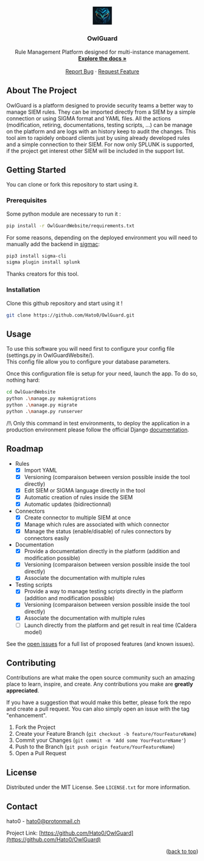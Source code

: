 <div id="top"></div>


<br />
<div align="center">
    <a href="https://github.com/Hato0/OwlGuard">
    <img src="OwlGuard/OwlGuardWebsite/OwlGuardWebsite/static/img/logo.png" alt="Logo" width=10%>
  </a>

<h3 align="center">OwlGuard</h3>

  <p align="center">
    Rule Management Platform designed for multi-instance management.
    <br />
        <a href="https://github.com/Hato0/OwlGuard"><strong>Explore the docs »</strong></a>
    <br />
    <br />
    <a href="https://github.com/Hato0/OwlGuard/issues">Report Bug</a>
    ·
    <a href="https://github.com/Hato0/OwlGuard/issues">Request Feature</a>
  </p>
</div>

## About The Project

OwlGuard is a platform designed to provide security teams a better way to manage SIEM rules. They can be imported directly from a SIEM by a simple connection or using SIGMA format and YAML files. 
All the actions (modification, retiring, documentations, testing scripts, ...) can be manage on the platform and are logs with an history keep to audit the changes. This tool aim to rapidely onboard clients just by using already developed rules and a simple connection to their SIEM. For now only SPLUNK is supported, if the project get interest other SIEM will be included in the support list. 


## Getting Started

You can clone or fork this repository to start using it. 

### Prerequisites

Some python module are necessary to run it :
```sh
pip install -r OwlGuardWebsite/requirements.txt
```

For some reasons, depending on the deployed environment you will need to manually add the backend in [sigmac](https://sigmahq.io/docs/digging-deeper/backends):
```sh
pip3 install sigma-cli
sigma plugin install splunk
```
Thanks creators for this tool.

### Installation

Clone this github repository and start using it !
```bash
git clone https://github.com/Hato0/OwlGuard.git
```

## Usage

To use this software you will need first to configure your config file (settings.py in OwlGuardWebsite/).  
This config file allow you to configure your database parameters.

Once this configuration file is setup for your need, launch the app.
To do so, nothing hard:
```bash
cd OwlGuardWebsite
python .\manage.py makemigrations
python .\manage.py migrate
python .\manage.py runserver
```

/!\ Only this command in test environments, to deploy the application in a production environment please follow the official Django [documentation](https://docs.djangoproject.com/en/5.0/howto/deployment/).

## Roadmap

- Rules
  - [X] Import YAML
  - [X] Versioning (comparaison between version possible inside the tool directly)
  - [X] Edit SIEM or SIGMA language directly in the tool
  - [X] Automatic creation of rules inside the SIEM
  - [X] Automatic updates (bidirectionnal)
- Connectors
  - [X] Create connector to multiple SIEM at once
  - [X] Manage which rules are associated with which connector
  - [X] Manage the status (enable/disable) of rules connectors by connectors easily
- Documentation
  - [X] Provide a documentation directly in the platform (addition and modification possible)
  - [X] Versioning (comparaison between version possible inside the tool directly)
  - [X] Associate the documentation with multiple rules
- Testing scripts
  - [X] Provide a way to manage testing scripts directly in the platform (addition and modification possible)
  - [X] Versioning (comparaison between version possible inside the tool directly)
  - [X] Associate the documentation with multiple rules
  - [ ] Launch directly from the platform and get result in real time (Caldera model)

See the [open issues](https://github.com/Hato0/OwlGuard) for a full list of proposed features (and known issues).

## Contributing

Contributions are what make the open source community such an amazing place to learn, inspire, and create. Any contributions you make are **greatly appreciated**.

If you have a suggestion that would make this better, please fork the repo and create a pull request. You can also simply open an issue with the tag "enhancement".

1. Fork the Project
2. Create your Feature Branch (`git checkout -b feature/YourFeatureName`)
3. Commit your Changes (`git commit -m 'Add some YourFeatureName'`)
4. Push to the Branch (`git push origin feature/YourFeatureName`)
5. Open a Pull Request


## License

Distributed under the MIT License. See `LICENSE.txt` for more information.

## Contact

hato0 - hato0@protonmail.ch

Project Link: [https://github.com/Hato0/OwlGuard](https://github.com/Hato0/OwlGuard)

<p align="right">(<a href="#top">back to top</a>)</p>

